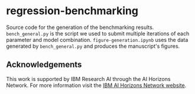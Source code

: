 # regression-benchmarking

Source code for the generation of the benchmarking results. `bench_general.py`
is the script we used to submit multiple iterations of each parameter and model
combination. `figure-generation.ipynb` uses the data generated by
`bench_general.py` and produces the manuscript's figures.

## Acknowledgements

 This work is supported by IBM Research AI through the AI Horizons Network. For
 more information visit the [IBM AI Horizons Network website](https://www.research.ibm.com/artificial-intelligence/horizons-network/).
